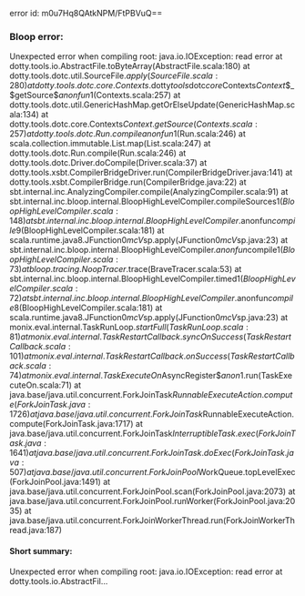 error id: m0u7Hq8QAtkNPM/FtPBVuQ==
### Bloop error:

Unexpected error when compiling root: java.io.IOException: read error
	at dotty.tools.io.AbstractFile.toByteArray(AbstractFile.scala:180)
	at dotty.tools.dotc.util.SourceFile$.apply(SourceFile.scala:280)
	at dotty.tools.dotc.core.Contexts$.dotty$tools$dotc$core$Contexts$Context$$_$getSource$$anonfun$1(Contexts.scala:257)
	at dotty.tools.dotc.util.GenericHashMap.getOrElseUpdate(GenericHashMap.scala:134)
	at dotty.tools.dotc.core.Contexts$Context.getSource(Contexts.scala:257)
	at dotty.tools.dotc.Run.compile$$anonfun$1(Run.scala:246)
	at scala.collection.immutable.List.map(List.scala:247)
	at dotty.tools.dotc.Run.compile(Run.scala:246)
	at dotty.tools.dotc.Driver.doCompile(Driver.scala:37)
	at dotty.tools.xsbt.CompilerBridgeDriver.run(CompilerBridgeDriver.java:141)
	at dotty.tools.xsbt.CompilerBridge.run(CompilerBridge.java:22)
	at sbt.internal.inc.AnalyzingCompiler.compile(AnalyzingCompiler.scala:91)
	at sbt.internal.inc.bloop.internal.BloopHighLevelCompiler.compileSources$1(BloopHighLevelCompiler.scala:148)
	at sbt.internal.inc.bloop.internal.BloopHighLevelCompiler.$anonfun$compile$9(BloopHighLevelCompiler.scala:181)
	at scala.runtime.java8.JFunction0$mcV$sp.apply(JFunction0$mcV$sp.java:23)
	at sbt.internal.inc.bloop.internal.BloopHighLevelCompiler.$anonfun$compile$1(BloopHighLevelCompiler.scala:73)
	at bloop.tracing.NoopTracer$.trace(BraveTracer.scala:53)
	at sbt.internal.inc.bloop.internal.BloopHighLevelCompiler.timed$1(BloopHighLevelCompiler.scala:72)
	at sbt.internal.inc.bloop.internal.BloopHighLevelCompiler.$anonfun$compile$8(BloopHighLevelCompiler.scala:181)
	at scala.runtime.java8.JFunction0$mcV$sp.apply(JFunction0$mcV$sp.java:23)
	at monix.eval.internal.TaskRunLoop$.startFull(TaskRunLoop.scala:81)
	at monix.eval.internal.TaskRestartCallback.syncOnSuccess(TaskRestartCallback.scala:101)
	at monix.eval.internal.TaskRestartCallback.onSuccess(TaskRestartCallback.scala:74)
	at monix.eval.internal.TaskExecuteOn$AsyncRegister$$anon$1.run(TaskExecuteOn.scala:71)
	at java.base/java.util.concurrent.ForkJoinTask$RunnableExecuteAction.compute(ForkJoinTask.java:1726)
	at java.base/java.util.concurrent.ForkJoinTask$RunnableExecuteAction.compute(ForkJoinTask.java:1717)
	at java.base/java.util.concurrent.ForkJoinTask$InterruptibleTask.exec(ForkJoinTask.java:1641)
	at java.base/java.util.concurrent.ForkJoinTask.doExec(ForkJoinTask.java:507)
	at java.base/java.util.concurrent.ForkJoinPool$WorkQueue.topLevelExec(ForkJoinPool.java:1491)
	at java.base/java.util.concurrent.ForkJoinPool.scan(ForkJoinPool.java:2073)
	at java.base/java.util.concurrent.ForkJoinPool.runWorker(ForkJoinPool.java:2035)
	at java.base/java.util.concurrent.ForkJoinWorkerThread.run(ForkJoinWorkerThread.java:187)
#### Short summary: 

Unexpected error when compiling root: java.io.IOException: read error
	at dotty.tools.io.AbstractFil...